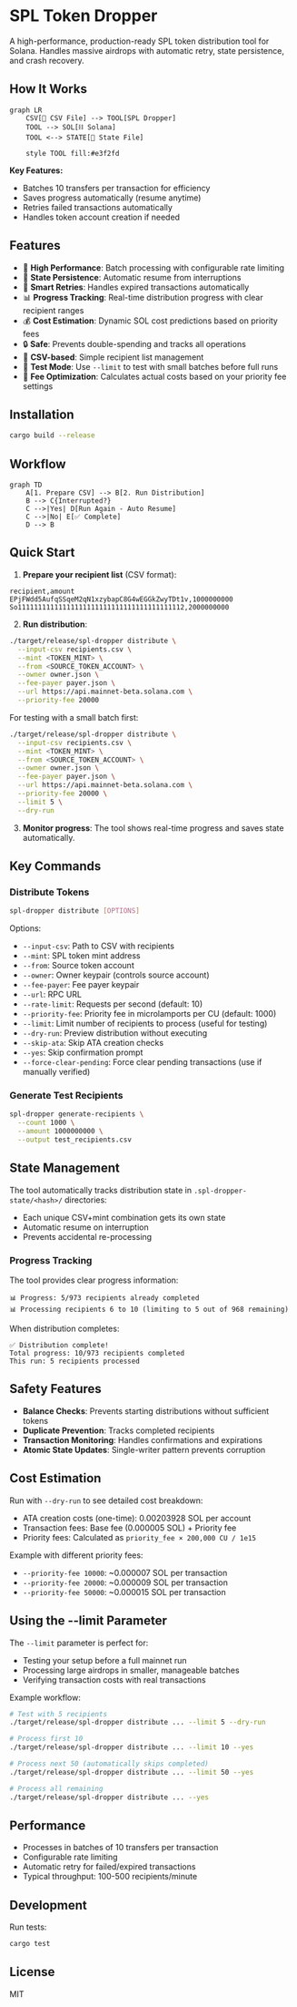 # SPL Token Dropper

A high-performance, production-ready SPL token distribution tool for Solana. Handles massive airdrops with automatic retry, state persistence, and crash recovery.

## How It Works

```mermaid
graph LR
    CSV[📄 CSV File] --> TOOL[SPL Dropper]
    TOOL --> SOL[⛓️ Solana]
    TOOL <--> STATE[💾 State File]
    
    style TOOL fill:#e3f2fd
```

**Key Features:**
- Batches 10 transfers per transaction for efficiency
- Saves progress automatically (resume anytime)
- Retries failed transactions automatically
- Handles token account creation if needed

## Features

- 🚀 **High Performance**: Batch processing with configurable rate limiting
- 💾 **State Persistence**: Automatic resume from interruptions
- 🔄 **Smart Retries**: Handles expired transactions automatically
- 📊 **Progress Tracking**: Real-time distribution progress with clear recipient ranges
- 💰 **Cost Estimation**: Dynamic SOL cost predictions based on priority fees
- 🔒 **Safe**: Prevents double-spending and tracks all operations
- 📁 **CSV-based**: Simple recipient list management
- 🧪 **Test Mode**: Use `--limit` to test with small batches before full runs
- 💸 **Fee Optimization**: Calculates actual costs based on your priority fee settings


## Installation

```bash
cargo build --release
```

## Workflow

```mermaid
graph TD
    A[1. Prepare CSV] --> B[2. Run Distribution]
    B --> C{Interrupted?}
    C -->|Yes| D[Run Again - Auto Resume]
    C -->|No| E[✅ Complete]
    D --> B
```

## Quick Start

1. **Prepare your recipient list** (CSV format):
```csv
recipient,amount
EPjFWdd5AufqSSqeM2qN1xzybapC8G4wEGGkZwyTDt1v,1000000000
So11111111111111111111111111111111111111112,2000000000
```

2. **Run distribution**:
```bash
./target/release/spl-dropper distribute \
  --input-csv recipients.csv \
  --mint <TOKEN_MINT> \
  --from <SOURCE_TOKEN_ACCOUNT> \
  --owner owner.json \
  --fee-payer payer.json \
  --url https://api.mainnet-beta.solana.com \
  --priority-fee 20000
```

For testing with a small batch first:
```bash
./target/release/spl-dropper distribute \
  --input-csv recipients.csv \
  --mint <TOKEN_MINT> \
  --from <SOURCE_TOKEN_ACCOUNT> \
  --owner owner.json \
  --fee-payer payer.json \
  --url https://api.mainnet-beta.solana.com \
  --priority-fee 20000 \
  --limit 5 \
  --dry-run
```

3. **Monitor progress**: The tool shows real-time progress and saves state automatically.

## Key Commands

### Distribute Tokens
```bash
spl-dropper distribute [OPTIONS]
```

Options:
- `--input-csv`: Path to CSV with recipients
- `--mint`: SPL token mint address
- `--from`: Source token account
- `--owner`: Owner keypair (controls source account)
- `--fee-payer`: Fee payer keypair
- `--url`: RPC URL
- `--rate-limit`: Requests per second (default: 10)
- `--priority-fee`: Priority fee in microlamports per CU (default: 1000)
- `--limit`: Limit number of recipients to process (useful for testing)
- `--dry-run`: Preview distribution without executing
- `--skip-ata`: Skip ATA creation checks
- `--yes`: Skip confirmation prompt
- `--force-clear-pending`: Force clear pending transactions (use if manually verified)

### Generate Test Recipients
```bash
spl-dropper generate-recipients \
  --count 1000 \
  --amount 1000000000 \
  --output test_recipients.csv
```


## State Management

The tool automatically tracks distribution state in `.spl-dropper-state/<hash>/` directories:
- Each unique CSV+mint combination gets its own state
- Automatic resume on interruption
- Prevents accidental re-processing

### Progress Tracking

The tool provides clear progress information:
```
📊 Progress: 5/973 recipients already completed
📊 Processing recipients 6 to 10 (limiting to 5 out of 968 remaining)
```

When distribution completes:
```
✅ Distribution complete!
Total progress: 10/973 recipients completed
This run: 5 recipients processed
```

## Safety Features

- **Balance Checks**: Prevents starting distributions without sufficient tokens
- **Duplicate Prevention**: Tracks completed recipients
- **Transaction Monitoring**: Handles confirmations and expirations
- **Atomic State Updates**: Single-writer pattern prevents corruption

## Cost Estimation

Run with `--dry-run` to see detailed cost breakdown:
- ATA creation costs (one-time): 0.00203928 SOL per account
- Transaction fees: Base fee (0.000005 SOL) + Priority fee
- Priority fees: Calculated as `priority_fee × 200,000 CU / 1e15`

Example with different priority fees:
- `--priority-fee 10000`: ~0.000007 SOL per transaction
- `--priority-fee 20000`: ~0.000009 SOL per transaction
- `--priority-fee 50000`: ~0.000015 SOL per transaction

## Using the --limit Parameter

The `--limit` parameter is perfect for:
- Testing your setup before a full mainnet run
- Processing large airdrops in smaller, manageable batches
- Verifying transaction costs with real transactions

Example workflow:
```bash
# Test with 5 recipients
./target/release/spl-dropper distribute ... --limit 5 --dry-run

# Process first 10
./target/release/spl-dropper distribute ... --limit 10 --yes

# Process next 50 (automatically skips completed)
./target/release/spl-dropper distribute ... --limit 50 --yes

# Process all remaining
./target/release/spl-dropper distribute ... --yes
```

## Performance

- Processes in batches of 10 transfers per transaction
- Configurable rate limiting
- Automatic retry for failed/expired transactions
- Typical throughput: 100-500 recipients/minute

## Development

Run tests:
```bash
cargo test
```

## License

MIT
